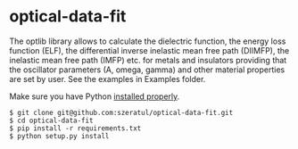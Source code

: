 # optical-data-fit
The optlib library allows to calculate the dielectric function, the energy loss function (ELF), the differential inverse inelastic mean free path (DIIMFP), the inelastic mean free path (IMFP) etc. for metals and insulators providing that the oscillator parameters (A, omega, gamma) and other material properties are set by user.
See the examples in Examples folder.

Make sure you have Python [installed properly](https://docs.python-guide.org/).
```
$ git clone git@github.com:szeratul/optical-data-fit.git
$ cd optical-data-fit
$ pip install -r requirements.txt
$ python setup.py install
```
